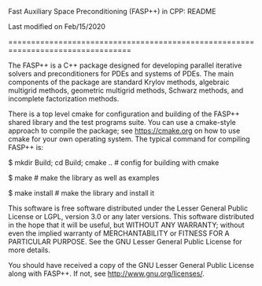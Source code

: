 Fast Auxiliary Space Preconditioning (FASP++) in CPP: README

Last modified on Feb/15/2020

=================================================================================

The FASP++ is a C++ package designed for developing parallel iterative solvers
and preconditioners for PDEs and systems of PDEs. The main components of the
package are standard Krylov methods, algebraic multigrid methods, geometric
multigrid methods, Schwarz methods, and incomplete factorization methods.

There is a top level cmake for configuration and building of the FASP++ shared
library and the test programs suite. You can use a cmake-style approach to compile 
the package; see https://cmake.org on how to use cmake for your own operating 
system. The typical command for compiling FASP++ is:

  $ mkdir Build; cd Build; cmake ..   # config for building with cmake
  
  $ make                              # make the library as well as examples
  
  $ make install                      # make the library and install it

This software is free software distributed under the Lesser General Public
License or LGPL, version 3.0 or any later versions. This software distributed
in the hope that it will be useful, but WITHOUT ANY WARRANTY; without even
the implied warranty of MERCHANTABILITY or FITNESS FOR A PARTICULAR PURPOSE.
See the GNU Lesser General Public License for more details.

You should have received a copy of the GNU Lesser General Public License
along with FASP++. If not, see <http://www.gnu.org/licenses/>.
